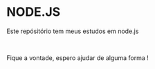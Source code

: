 # NODE.JS
 <p>Este repósitório tem meus estudos em node.js</p><br/>
 <p>Fique a vontade, espero ajudar de alguma forma !</p>

 
